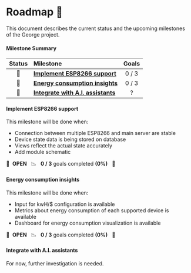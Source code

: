 # Roadmap 🚥

This document describes the current status and the upcoming milestones of the George project.

#### Milestone Summary

| Status | Milestone                                                           | Goals |
| :----: | :------------------------------------------------------------------ | :---: |
|   🚀   | **[Implement ESP8266 support](#implement-esp8266-support)**         | 0 / 3 |
|   🚀   | **[Energy consumption insights](#energy-consumption-insights)**     | 0 / 3 |
|   🚀   | **[Integrate with A.I. assistants](#integrate-with-AI-assistants)** |   ?   |

#### Implement ESP8266 support

This milestone will be done when:

- Connection between multiple ESP8266 and main server are stable
- Device state data is being stored on database
- Views reflect the actual state accurately
- Add module schematic

🚀 &nbsp;**OPEN** &nbsp;&nbsp;📉 &nbsp;&nbsp;**0 / 3** goals completed **(0%)** &nbsp;&nbsp;📅

#### Energy consumption insights

This milestone will be done when:

- Input for kwH/\$ configuration is available
- Metrics about energy consumption of each supported device is available
- Dashboard for energy consumption visualization is available

🚀 &nbsp;**OPEN** &nbsp;&nbsp;📉 &nbsp;&nbsp;**0 / 3** goals completed **(0%)** &nbsp;&nbsp;📅

#### Integrate with A.I. assistants

For now, further investigation is needed.
